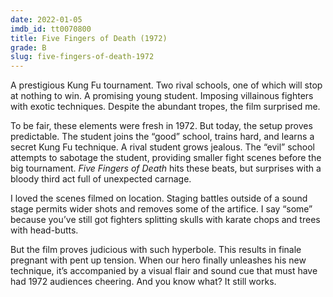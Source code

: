 ```yaml
---
date: 2022-01-05
imdb_id: tt0070800
title: Five Fingers of Death (1972)
grade: B
slug: five-fingers-of-death-1972
---
```


A prestigious Kung Fu tournament. Two rival schools, one of which will stop at nothing to win. A promising young student. Imposing villainous fighters with exotic techniques. Despite the abundant tropes, the film surprised me.

<!-- end -->

To be fair, these elements were fresh in 1972. But today, the setup proves predictable. The student joins the “good” school, trains hard, and learns a secret Kung Fu technique. A rival student grows jealous. The “evil” school attempts to sabotage the student, providing smaller fight scenes before the big tournament. _Five Fingers of Death_ hits these beats, but surprises with a bloody third act full of unexpected carnage.

I loved the scenes filmed on location. Staging battles outside of a sound stage permits wider shots and removes some of the artifice. I say “some” because you’ve still got fighters splitting skulls with karate chops and trees with head-butts.

But the film proves judicious with such hyperbole. This results in finale pregnant with pent up tension. When our hero finally unleashes his new technique, it’s accompanied by a visual flair and sound cue that must have had 1972 audiences cheering. And you know what? It still works.